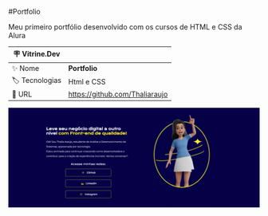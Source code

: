#Portfolio

Meu primeiro portfólio desenvolvido com os cursos de HTML e CSS da Alura

| :placard: Vitrine.Dev |     |
| -------------  | --- |
| :sparkles: Nome        | **Portfolio**
| :label: Tecnologias | Html e CSS
| :rocket: URL         | https://github.com/Thaliaraujo

![](https://raw.githubusercontent.com/Thaliaraujo/portfolio/main/apresentacao.png#vitrinedev)

